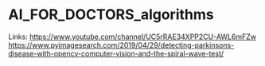 # AI_FOR_DOCTORS_algorithms

Links:
https://www.youtube.com/channel/UC5rRAE34XPP2CU-AWL6mFZw
https://www.pyimagesearch.com/2019/04/29/detecting-parkinsons-disease-with-opencv-computer-vision-and-the-spiral-wave-test/
